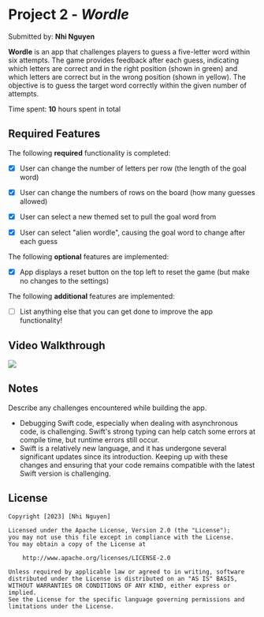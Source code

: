 # Project 2 - *Wordle*

Submitted by: **Nhi Nguyen**

**Wordle** is an app that challenges players to guess a five-letter word within six attempts. The game provides feedback after each guess, indicating which letters are correct and in the right position (shown in green) and which letters are correct but in the wrong position (shown in yellow). The objective is to guess the target word correctly within the given number of attempts.

Time spent: **10** hours spent in total

## Required Features

The following **required** functionality is completed:

- [x] User can change the number of letters per row (the length of the goal word)
- [x] User can change the numbers of rows on the board (how many guesses allowed)
- [x] User can select a new themed set to pull the goal word from
- [x] User can select "alien wordle", causing the goal word to change after each guess


The following **optional** features are implemented:

- [x] App displays a reset button on the top left to reset the game (but make no changes to the settings)

The following **additional** features are implemented:

- [ ] List anything else that you can get done to improve the app functionality!

## Video Walkthrough

<div>
</a>
<a href="https://www.loom.com/share/83eea66ebe8e4bd8b5c700731fb8cec1">
<img style="max-width:300px;" src="https://cdn.loom.com/sessions/thumbnails/83eea66ebe8e4bd8b5c700731fb8cec1-with-play.gif">
</a>
</div>
  
## Notes

Describe any challenges encountered while building the app.
* Debugging Swift code, especially when dealing with asynchronous code, is challenging. Swift's strong typing can help catch some errors at compile time, but runtime errors still occur.
* Swift is a relatively new language, and it has undergone several significant updates since its introduction. Keeping up with these changes and ensuring that your code remains compatible with the latest Swift version is challenging.
## License

    Copyright [2023] [Nhi Nguyen]

    Licensed under the Apache License, Version 2.0 (the "License");
    you may not use this file except in compliance with the License.
    You may obtain a copy of the License at

        http://www.apache.org/licenses/LICENSE-2.0

    Unless required by applicable law or agreed to in writing, software
    distributed under the License is distributed on an "AS IS" BASIS,
    WITHOUT WARRANTIES OR CONDITIONS OF ANY KIND, either express or implied.
    See the License for the specific language governing permissions and
    limitations under the License.
